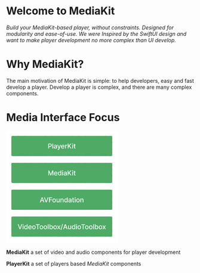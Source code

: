 # Welcome to MediaKit

*Build your MediaKit-based player, without constraints. Designed for modularity and ease-of-use. We were Inspired by the SwiftUI design and want to make player development no more complex than UI develop.*

# Why MediaKit?

The main motivation of MediaKit is simple: to help developers, easy and fast develop a player. Develop a player is complex, and there are many complex components.

# Media Interface Focus

<img src="Media Interface Focus.png" alt="drawing" width="300"/>

**MediaKit** a set of video and audio components for player development

**PlayerKit** a set of players based _MediaKit_ components
